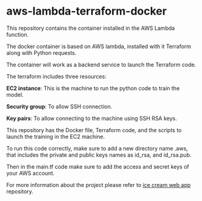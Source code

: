 # aws-lambda-terraform-docker
This repository contains the container installed in the AWS Lambda function.

The docker container is based on AWS lambda, installed with it Terraform along with Python requests.

The container will work as a backend service to launch the Terraform code.

The terraform includes three resources:

__EC2 instance__: This is the machine to run the python code to train the model.

__Security group__: To allow SSH connection.

__Key pairs__: To allow connecting to the machine using SSH RSA keys.

This repository has the Docker file, Terraform code, and the scripts to launch the training in the EC2 machine.

To run this code correctly, make sure to add a new directory name .aws, that includes the private and public keys names as id_rsa, and id_rsa.pub.

Then in the main.tf code make sure to add the access and secret keys of your AWS account.

For more information about the project please refer to [ice cream web app](https://github.com/dmrimawi/ice_cream_web_app) repository.
